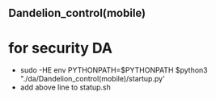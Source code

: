 Dandelion_control(mobile)
-------------

# for security DA
 + sudo -HE env PYTHONPATH=$PYTHONPATH $python3 "./da/Dandelion_control(mobile)/startup.py'
 + add above line to statup.sh
